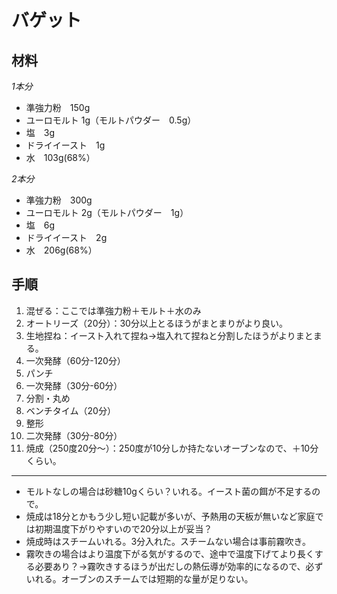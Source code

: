 # バゲット  
## 材料  
*1本分*  
* 準強力粉　150g  
* ユーロモルト 1g（モルトパウダー　0.5g）  
* 塩　3g  
* ドライイースト　1g  
* 水　103g(68%）  
  
*2本分*  
* 準強力粉　300g  
* ユーロモルト 2g（モルトパウダー　1g）  
* 塩　6g  
* ドライイースト　2g  
* 水　206g(68%）  
  
## 手順  
1. 混ぜる：ここでは準強力粉＋モルト＋水のみ  
2. オートリーズ（20分）：30分以上とるほうがまとまりがより良い。  
3. 生地捏ね：イースト入れて捏ね->塩入れて捏ねと分割したほうがよりまとまる。  
4. 一次発酵（60分-120分）  
5. パンチ  
6. 一次発酵（30分-60分）  
7. 分割・丸め  
8. ベンチタイム（20分）  
9. 整形  
10. 二次発酵（30分-80分）  
11. 焼成（250度20分～）：250度が10分しか持たないオーブンなので、＋10分くらい。  

***
* モルトなしの場合は砂糖10gくらい？いれる。イースト菌の餌が不足するので。
* 焼成は18分とかもう少し短い記載が多いが、予熱用の天板が無いなど家庭では初期温度下がりやすいので20分以上が妥当？
* 焼成時はスチームいれる。3分入れた。スチームない場合は事前霧吹き。
* 霧吹きの場合はより温度下がる気がするので、途中で温度下げてより長くする必要あり？->霧吹きするほうが出だしの熱伝導が効率的になるので、必ずいれる。オーブンのスチームでは短期的な量が足りない。
